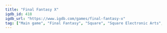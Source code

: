 ```yaml
---
title: "Final Fantasy X"
igdb_id: 418
igdb_url: "https://www.igdb.com/games/final-fantasy-x"
tag: ["Main game", "Final Fantasy", "Square", "Square Electronic Arts", "Role-playing (RPG)", "Adventure", "Single player", "Third person", "Bird view / Isometric", "Side view", "Fantasy", "Science fiction", "Drama", "Romance"]
---
```

